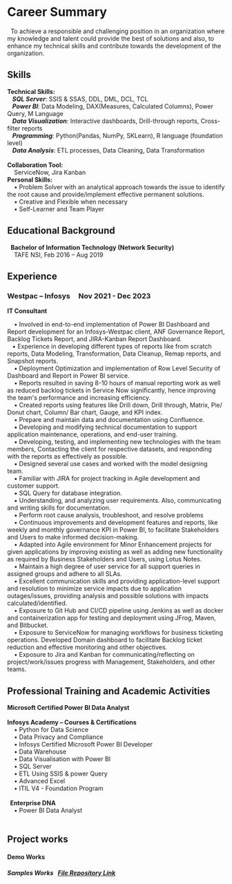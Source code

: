 # Career Summary
&nbsp; To achieve a responsible and challenging position in an organization where my knowledge and talent could provide the best of solutions and also, to enhance my technical skills and contribute towards the development of the organization.

## Skills
**Technical Skills:**  <br>
&nbsp;&nbsp; ***SQL Server***: SSIS & SSAS, DDL, DML, DCL, TCL <br>
&nbsp;&nbsp; ***Power BI***: Data Modeling, DAX(Measures, Calculated Columns), Power Query, M Language <br>
&nbsp;&nbsp; ***Data Visualization***: Interactive dashboards, Drill-through reports, Cross-filter reports <br>
&nbsp;&nbsp; ***Programming***: Python(Pandas, NumPy, SKLearn), R language (foundation level)<br>
&nbsp;&nbsp; ***Data Analysis***: ETL processes, Data Cleaning, Data Transformation<br><br>
**Collaboration Tool:** <br>
&nbsp; &nbsp; ServiceNow, Jira Kanban <br>
**Personal Skills:** <br>
&nbsp; &nbsp; • Problem Solver with an analytical approach towards the issue to identify the root cause and provide/implement effective permanent solutions.<br>
&nbsp; &nbsp; • Creative and Flexible when necessary<br>
&nbsp; &nbsp; • Self-Learner and Team Player


## Educational Background

&nbsp; <b>Bachelor of Information Technology (Network Security) </b><br>
&nbsp; &nbsp; TAFE NSI, Feb 2016 – Aug 2019

## Experience
### Westpac – Infosys  &nbsp;  &nbsp;           Nov 2021 - Dec 2023
<b> IT Consultant</b><br>

   &nbsp;  &nbsp; • Involved in end-to-end implementation of Power BI Dashboard and Report development for an Infosys-Westpac client, ANF Governance Report, Backlog Tickets Report, and 
         JIRA-Kanban Report Dashboard.<br>
   &nbsp;  &nbsp;• Experience in developing different types of reports like from scratch reports, Data Modeling, Transformation, Data Cleanup, Remap reports, and Snapshot reports.<br>
   &nbsp;  &nbsp; • Deployment Optimization and implementation of Row Level Security of Dashboard and Report in Power BI service.<br>
   &nbsp;  &nbsp; •  Reports resulted in saving 8-10 hours of manual reporting work as well as reduced backlog tickets in Service Now significantly, hence improving the team's 
        performance and increasing efficiency.<br>
   &nbsp;  &nbsp; • Created reports using features like Drill down, Drill through, Matrix, Pie/ Donut chart, Column/ Bar chart, Gauge, and KPI index.<br>
   &nbsp;  &nbsp; • Prepare and maintain data and documentation using Confluence.<br>
   &nbsp;  &nbsp; ▪ Developing and modifying technical documentation to support application maintenance, operations, and end-user training.<br>
   &nbsp;  &nbsp; ▪ Developing, testing, and implementing new technologies with the team members, Contacting the client for respective datasets, and responding with the reports as 
        effectively as possible.<br>
   &nbsp;  &nbsp; ▪ Designed several use cases and worked with the model designing team.<br>
   &nbsp;  &nbsp; ▪ Familiar with JIRA for project tracking in Agile development and customer support.<br>
   &nbsp;  &nbsp; ▪ SQL Query for database integration.<br>
   &nbsp;  &nbsp; ▪ Understanding, and analyzing user requirements. Also, communicating and writing skills for documentation.<br>
   &nbsp;  &nbsp; ▪ Perform root cause analysis, troubleshoot, and resolve problems<br>
   &nbsp;  &nbsp; • Continuous improvements and development features and reports, like weekly and monthly governance KPI in Power BI, to facilitate Stakeholders and Users to make 
        informed decision-making.<br>
  &nbsp;  &nbsp; • Adapted into Agile environment for Minor Enhancement projects for given applications by improving existing as well as adding new functionality as required by Business 
       Stakeholders and Users, using Lotus Notes.<br>
  &nbsp;  &nbsp; • Maintain a high degree of user service for all support queries in assigned groups and adhere to all SLAs.<br>
  &nbsp;  &nbsp; • Excellent communication skills and providing application-level support and resolution to minimize service impacts due to application outages/issues, providing 
       analysis and possible solutions with impacts calculated/identified.<br>
  &nbsp;   &nbsp; • Exposure to Git Hub and CI/CD pipeline using Jenkins as well as docker and containerization app for testing and deployment using JFrog, Maven, and Bitbucket.<br>
  &nbsp;   &nbsp; • Exposure to ServiceNow for managing workflows for business ticketing operations. Developed Domain dashboard to facilitate Backlog ticket reduction and effective 
       monitoring and other objectives.<br>
   &nbsp;  &nbsp; • Exposure to Jira and Kanban for communicating/reflecting on project/work/issues progress with Management, Stakeholders, and other teams.<br>


## Professional Training and Academic Activities

   <b> Microsoft Certified Power BI Data Analyst</b><br><br>
<b> Infosys Academy – Courses & Certifications </b>
<br> &nbsp; &nbsp; • Python for Data Science<br>
    &nbsp;  &nbsp; • Data Privacy and Compliance<br>
    &nbsp; &nbsp;  • Infosys Certified Microsoft Power BI Developer<br>
    &nbsp;  &nbsp; • Data Warehouse<br>
    &nbsp;  &nbsp; • Data Visualisation with Power BI<br>
    &nbsp; &nbsp;  • SQL Server<br>
    &nbsp; &nbsp;  • ETL Using SSIS & power Query <br>
    &nbsp;  &nbsp; • Advanced Excel<br>
    &nbsp;  &nbsp; • ITIL V4 - Foundation Program<br>
<br><b> &nbsp; Enterprise DNA</b><br>
    &nbsp; &nbsp;  • Power BI Data Analyst <br><br>


## Project works 
#### Demo Works
##### Samples Works  &nbsp;  [File Repository Link](https://github.com/raghavshrestha/powerbi-projects/tree/main) &nbsp;  &nbsp;   

